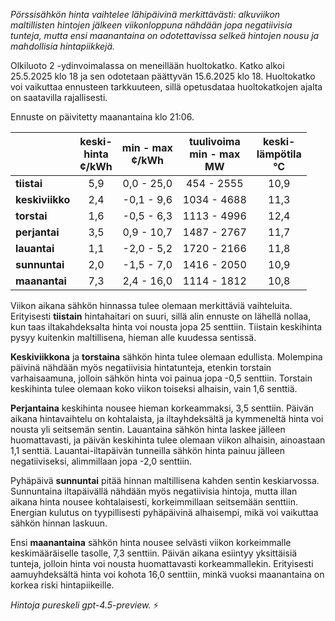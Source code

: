 *Pörssisähkön hinta vaihtelee lähipäivinä merkittävästi: alkuviikon maltillisten hintojen jälkeen viikonloppuna nähdään jopa negatiivisia tunteja, mutta ensi maanantaina on odotettavissa selkeä hintojen nousu ja mahdollisia hintapiikkejä.*

Olkiluoto 2 -ydinvoimalassa on meneillään huoltokatko. Katko alkoi 25.5.2025 klo 18 ja sen odotetaan päättyvän 15.6.2025 klo 18. Huoltokatko voi vaikuttaa ennusteen tarkkuuteen, sillä opetusdataa huoltokatkojen ajalta on saatavilla rajallisesti.

Ennuste on päivitetty maanantaina klo 21:06.

|              | keski-<br>hinta<br>¢/kWh | min - max<br>¢/kWh | tuulivoima<br>min - max<br>MW | keski-<br>lämpötila<br>°C |
|:-------------|:------------------------:|:------------------:|:----------------------------:|:--------------------------:|
| **tiistai**  |            5,9           |     0,0 - 25,0     |          454 - 2555          |            10,9            |
| **keskiviikko** |          2,4           |    -0,1 - 9,6      |         1034 - 4688          |            11,3            |
| **torstai**  |            1,6           |    -0,5 - 6,3      |         1113 - 4996          |            12,4            |
| **perjantai**|            3,5           |     0,9 - 10,7     |         1487 - 2767          |            11,7            |
| **lauantai** |            1,1           |    -2,0 - 5,2      |         1720 - 2166          |            11,8            |
| **sunnuntai**|            2,0           |    -1,5 - 7,0      |         1416 - 2050          |            10,9            |
| **maanantai**|            7,3           |     2,4 - 16,0     |         1114 - 1812          |            10,8            |

Viikon aikana sähkön hinnassa tulee olemaan merkittäviä vaihteluita. Erityisesti **tiistain** hintahaitari on suuri, sillä alin ennuste on lähellä nollaa, kun taas iltakahdeksalta hinta voi nousta jopa 25 senttiin. Tiistain keskihinta pysyy kuitenkin maltillisena, hieman alle kuudessa sentissä.

**Keskiviikkona** ja **torstaina** sähkön hinta tulee olemaan edullista. Molempina päivinä nähdään myös negatiivisia hintatunteja, etenkin torstain varhaisaamuna, jolloin sähkön hinta voi painua jopa -0,5 senttiin. Torstain keskihinta tulee olemaan koko viikon toiseksi alhaisin, vain 1,6 senttiä.

**Perjantaina** keskihinta nousee hieman korkeammaksi, 3,5 senttiin. Päivän aikana hintavaihtelu on kohtalaista, ja iltayhdeksältä ja kymmeneltä hinta voi nousta yli seitsemän sentin. Lauantaina sähkön hinta laskee jälleen huomattavasti, ja päivän keskihinta tulee olemaan viikon alhaisin, ainoastaan 1,1 senttiä. Lauantai-iltapäivän tunneilla sähkön hinta painuu jälleen negatiiviseksi, alimmillaan jopa -2,0 senttiin.

Pyhäpäivä **sunnuntai** pitää hinnan maltillisena kahden sentin keskiarvossa. Sunnuntaina iltapäivällä nähdään myös negatiivisia hintoja, mutta illan aikana hinta nousee kohtalaisesti, korkeimmillaan seitsemään senttiin. Energian kulutus on tyypillisesti pyhäpäivinä alhaisempi, mikä voi vaikuttaa sähkön hinnan laskuun.

Ensi **maanantaina** sähkön hinta nousee selvästi viikon korkeimmalle keskimääräiselle tasolle, 7,3 senttiin. Päivän aikana esiintyy yksittäisiä tunteja, jolloin hinta voi nousta huomattavasti korkeammallekin. Erityisesti aamuyhdeksältä hinta voi kohota 16,0 senttiin, minkä vuoksi maanantaina on korkea riski hintapiikeille.

*Hintoja pureskeli gpt-4.5-preview.* ⚡
